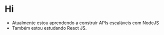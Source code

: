 # Hi

- Atualmente estou aprendendo a construir APIs escaláveis com NodeJS
- Também estou estudando React JS.

